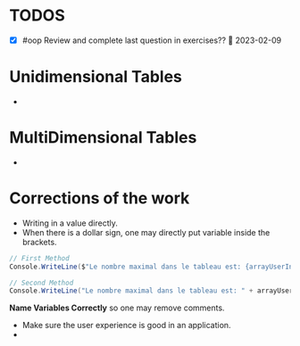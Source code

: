 # TODOS
- [x] #oop Review and complete last question in exercises?? 📅 2023-02-09

# Unidimensional Tables
- 
# MultiDimensional Tables
-


# Corrections of the work

- Writing in a value directly. 
- When there is a dollar sign, one may directly put variable inside the brackets.
~~~c#
// First Method
Console.WriteLine($"Le nombre maximal dans le tableau est: {arrayUserInput.Max()}");

// Second Method
Console.WriteLine("Le nombre maximal dans le tableau est: " + arrayUserInput.Max());
~~~

**Name Variables Correctly** so one may remove comments.
- Make sure the user experience is good in an application.
- 